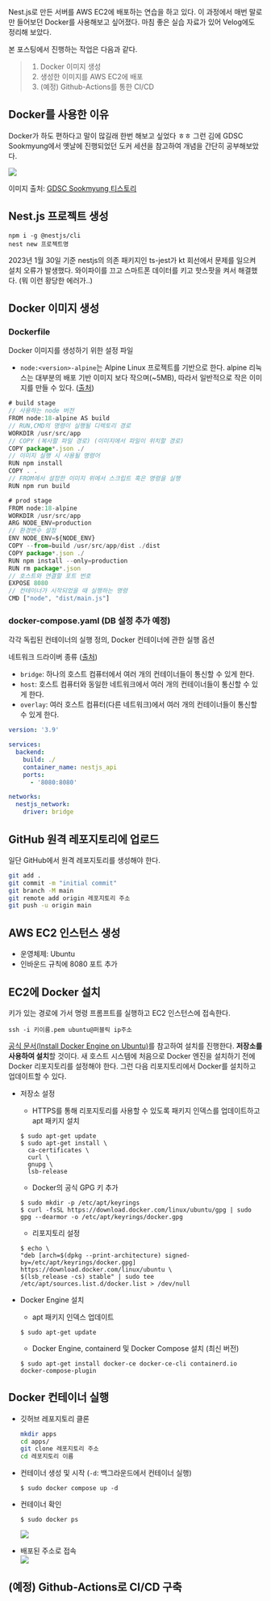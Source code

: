 Nest.js로 만든 서버를 AWS EC2에 배포하는 연습을 하고 있다. 이 과정에서 매번 말로만 들어보던 Docker를 사용해보고 싶어졌다. 마침 좋은 실습 자료가 있어 Velog에도 정리해 보았다.

본 포스팅에서 진행하는 작업은 다음과 같다.

> 1. Docker 이미지 생성
> 2. 생성한 이미지를 AWS EC2에 배포
> 3. (예정) Github-Actions를 통한 CI/CD

## Docker를 사용한 이유

Docker가 하도 편하다고 말이 많길래 한번 해보고 싶었다 ㅎㅎ 그런 김에 GDSC Sookmyung에서 옛날에 진행되었던 도커 세션을 참고하여 개념을 간단히 공부해보았다.

![](https://velog.velcdn.com/images/smjan27/post/36d20ae5-cb27-41eb-aba5-55dc0723ae39/image.png)

이미지 출처: [GDSC Sookmyung 티스토리](https://dsc-sookmyung.tistory.com/108)

## Nest.js 프로젝트 생성

```shell
npm i -g @nestjs/cli
nest new 프로젝트명
```

2023년 1월 30일 기준 nestjs의 의존 패키지인 ts-jest가 kt 회선에서 문제를 일으켜 설치 오류가 발생했다. 와이파이를 끄고 스마트폰 데이터를 키고 핫스팟을 켜서 해결했다. (뭐 이런 황당한 에러가..)

## Docker 이미지 생성

### Dockerfile

Docker 이미지를 생성하기 위한 설정 파일

- `node:<version>-alpine`는 Alpine Linux 프로젝트를 기반으로 한다. alpine 리눅스는 대부분의 배포 기반 이미지 보다 작으며(~5MB), 따라서 일반적으로 작은 이미지를 만들 수 있다. ([출처](https://velog.io/@dev_leewoooo/NestJs-Docker-Image-%EB%A7%8C%EB%93%A4%EA%B8%B0))

```javascript
# build stage
// 사용하는 node 버전
FROM node:18-alpine AS build
// RUN,CMD의 명령이 실행될 디렉토리 경로
WORKDIR /usr/src/app
// COPY (복사할 파일 경로) (이미지에서 파일이 위치할 경로)
COPY package*.json ./
// 이미지 실행 시 사용될 명령어
RUN npm install
COPY . .
// FROM에서 설정한 이미지 위에서 스크립트 혹은 명령을 실행
RUN npm run build

# prod stage
FROM node:18-alpine
WORKDIR /usr/src/app
ARG NODE_ENV=production
// 환경변수 설정
ENV NODE_ENV=${NODE_ENV}
COPY --from=build /usr/src/app/dist ./dist
COPY package*.json ./
RUN npm install --only=production
RUN rm package*.json
// 호스트와 연결할 포트 번호
EXPOSE 8080
// 컨테이너가 시작되었을 때 실행하는 명령
CMD ["node", "dist/main.js"]
```

### docker-compose.yaml (DB 설정 추가 예정)

각각 독립된 컨테이너의 실행 정의, Docker 컨테이너에 관한 실행 옵션

네트워크 드라이버 종류 ([출처](https://developer-eun-diary.tistory.com/145))

- `bridge`: 하나의 호스트 컴퓨터에서 여러 개의 컨테이너들이 통신할 수 있게 한다.
- `host`: 호스트 컴퓨터와 동일한 네트워크에서 여러 개의 컨테이너들이 통신할 수 있게 한다.
- `overlay`: 여러 호스트 컴퓨터(다른 네트워크)에서 여러 개의 컨테이너들이 통신할 수 있게 한다.

```yaml
version: '3.9'

services:
  backend:
    build: ./
    container_name: nestjs_api
    ports:
      - '8080:8080'

networks:
  nestjs_network:
    driver: bridge
```

## GitHub 원격 레포지토리에 업로드

일단 GitHub에서 원격 레포지토리를 생성해야 한다.

```bash
git add .
git commit -m "initial commit"
git branch -M main
git remote add origin 레포지토리 주소
git push -u origin main
```

## AWS EC2 인스턴스 생성

- 운영체제: Ubuntu
- 인바운드 규칙에 8080 포트 추가

## EC2에 Docker 설치

키가 있는 경로에 가서 명령 프롬프트를 실행하고 EC2 인스턴스에 접속한다.

```shell
ssh -i 키이름.pem ubuntu@퍼블릭 ip주소
```

[공식 문서(Install Docker Engine on Ubuntu)](https://docs.docker.com/engine/install/ubuntu/)를 참고하여 설치를 진행한다. **저장소를 사용하여 설치**할 것이다. 새 호스트 시스템에 처음으로 Docker 엔진을 설치하기 전에 Docker 리포지토리를 설정해야 한다. 그런 다음 리포지토리에서 Docker를 설치하고 업데이트할 수 있다.

- 저장소 설정
    
    - HTTPS를 통해 리포지토리를 사용할 수 있도록 패키지 인덱스를 업데이트하고 apt 패키지 설치
    
    ```shell
    $ sudo apt-get update
    $ sudo apt-get install \
      ca-certificates \
      curl \
      gnupg \
      lsb-release
    ```
    
    - Docker의 공식 GPG 키 추가
    
    ```shell
    $ sudo mkdir -p /etc/apt/keyrings
    $ curl -fsSL https://download.docker.com/linux/ubuntu/gpg | sudo gpg --dearmor -o /etc/apt/keyrings/docker.gpg
    ```
    
    - 리포지토리 설정
    
    ```shell
    $ echo \
    "deb [arch=$(dpkg --print-architecture) signed-by=/etc/apt/keyrings/docker.gpg] https://download.docker.com/linux/ubuntu \
    $(lsb_release -cs) stable" | sudo tee /etc/apt/sources.list.d/docker.list > /dev/null
    ```
    
- Docker Engine 설치
    
    - apt 패키지 인덱스 업데이트
    
    ```shell
    $ sudo apt-get update
    ```
    
    - Docker Engine, containerd 및 Docker Compose 설치 (최신 버전)
    
    ```shell
    $ sudo apt-get install docker-ce docker-ce-cli containerd.io docker-compose-plugin
    ```
    

## Docker 컨테이너 실행

- 깃허브 레포지토리 클론
    
    ```bash
    mkdir apps
    cd apps/
    git clone 레포지토리 주소
    cd 레포지토리 이름
    ```
    
- 컨테이너 생성 및 시작 (`-d`: 백그라운드에서 컨테이너 실행)
    
    ```shell
    $ sudo docker compose up -d
    ```
    
- 컨테이너 확인
    
    ```shell
    $ sudo docker ps
    ```
    
    ![](https://velog.velcdn.com/images/smjan27/post/fe425fe3-8dc8-4f0b-a8e4-476f4deec555/image.png)
    
- 배포된 주소로 접속  
    ![](https://velog.velcdn.com/images/smjan27/post/02e80be8-09fd-4c24-be87-cbc2231564ef/image.png)
    

## (예정) Github-Actions로 CI/CD 구축